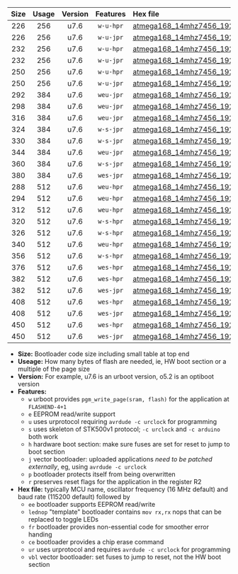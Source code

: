 |Size|Usage|Version|Features|Hex file|
|:-:|:-:|:-:|:-:|:--|
|226|256|u7.6|`w-u-hpr`|[atmega168_14mhz7456_19200bps_ur.hex](https://raw.githubusercontent.com/stefanrueger/urboot/main//atmega168_14mhz7456_19200bps_ur.hex)|
|226|256|u7.6|`w-u-jpr`|[atmega168_14mhz7456_19200bps_ur_vbl.hex](https://raw.githubusercontent.com/stefanrueger/urboot/main//atmega168_14mhz7456_19200bps_ur_vbl.hex)|
|232|256|u7.6|`w-u-hpr`|[atmega168_14mhz7456_19200bps_lednop_ur.hex](https://raw.githubusercontent.com/stefanrueger/urboot/main//atmega168_14mhz7456_19200bps_lednop_ur.hex)|
|232|256|u7.6|`w-u-jpr`|[atmega168_14mhz7456_19200bps_lednop_ur_vbl.hex](https://raw.githubusercontent.com/stefanrueger/urboot/main//atmega168_14mhz7456_19200bps_lednop_ur_vbl.hex)|
|250|256|u7.6|`w-u-hpr`|[atmega168_14mhz7456_19200bps_lednop_fr_ur.hex](https://raw.githubusercontent.com/stefanrueger/urboot/main//atmega168_14mhz7456_19200bps_lednop_fr_ur.hex)|
|250|256|u7.6|`w-u-jpr`|[atmega168_14mhz7456_19200bps_lednop_fr_ur_vbl.hex](https://raw.githubusercontent.com/stefanrueger/urboot/main//atmega168_14mhz7456_19200bps_lednop_fr_ur_vbl.hex)|
|292|384|u7.6|`weu-jpr`|[atmega168_14mhz7456_19200bps_ee_ur_vbl.hex](https://raw.githubusercontent.com/stefanrueger/urboot/main//atmega168_14mhz7456_19200bps_ee_ur_vbl.hex)|
|298|384|u7.6|`weu-jpr`|[atmega168_14mhz7456_19200bps_ee_lednop_ur_vbl.hex](https://raw.githubusercontent.com/stefanrueger/urboot/main//atmega168_14mhz7456_19200bps_ee_lednop_ur_vbl.hex)|
|316|384|u7.6|`weu-jpr`|[atmega168_14mhz7456_19200bps_ee_lednop_fr_ur_vbl.hex](https://raw.githubusercontent.com/stefanrueger/urboot/main//atmega168_14mhz7456_19200bps_ee_lednop_fr_ur_vbl.hex)|
|324|384|u7.6|`w-s-jpr`|[atmega168_14mhz7456_19200bps_vbl.hex](https://raw.githubusercontent.com/stefanrueger/urboot/main//atmega168_14mhz7456_19200bps_vbl.hex)|
|330|384|u7.6|`w-s-jpr`|[atmega168_14mhz7456_19200bps_lednop_vbl.hex](https://raw.githubusercontent.com/stefanrueger/urboot/main//atmega168_14mhz7456_19200bps_lednop_vbl.hex)|
|344|384|u7.6|`weu-jpr`|[atmega168_14mhz7456_19200bps_ee_lednop_fr_ce_ur_vbl.hex](https://raw.githubusercontent.com/stefanrueger/urboot/main//atmega168_14mhz7456_19200bps_ee_lednop_fr_ce_ur_vbl.hex)|
|360|384|u7.6|`w-s-jpr`|[atmega168_14mhz7456_19200bps_lednop_fr_vbl.hex](https://raw.githubusercontent.com/stefanrueger/urboot/main//atmega168_14mhz7456_19200bps_lednop_fr_vbl.hex)|
|380|384|u7.6|`wes-jpr`|[atmega168_14mhz7456_19200bps_ee_vbl.hex](https://raw.githubusercontent.com/stefanrueger/urboot/main//atmega168_14mhz7456_19200bps_ee_vbl.hex)|
|288|512|u7.6|`weu-hpr`|[atmega168_14mhz7456_19200bps_ee_ur.hex](https://raw.githubusercontent.com/stefanrueger/urboot/main//atmega168_14mhz7456_19200bps_ee_ur.hex)|
|294|512|u7.6|`weu-hpr`|[atmega168_14mhz7456_19200bps_ee_lednop_ur.hex](https://raw.githubusercontent.com/stefanrueger/urboot/main//atmega168_14mhz7456_19200bps_ee_lednop_ur.hex)|
|312|512|u7.6|`weu-hpr`|[atmega168_14mhz7456_19200bps_ee_lednop_fr_ur.hex](https://raw.githubusercontent.com/stefanrueger/urboot/main//atmega168_14mhz7456_19200bps_ee_lednop_fr_ur.hex)|
|320|512|u7.6|`w-s-hpr`|[atmega168_14mhz7456_19200bps.hex](https://raw.githubusercontent.com/stefanrueger/urboot/main//atmega168_14mhz7456_19200bps.hex)|
|326|512|u7.6|`w-s-hpr`|[atmega168_14mhz7456_19200bps_lednop.hex](https://raw.githubusercontent.com/stefanrueger/urboot/main//atmega168_14mhz7456_19200bps_lednop.hex)|
|340|512|u7.6|`weu-hpr`|[atmega168_14mhz7456_19200bps_ee_lednop_fr_ce_ur.hex](https://raw.githubusercontent.com/stefanrueger/urboot/main//atmega168_14mhz7456_19200bps_ee_lednop_fr_ce_ur.hex)|
|356|512|u7.6|`w-s-hpr`|[atmega168_14mhz7456_19200bps_lednop_fr.hex](https://raw.githubusercontent.com/stefanrueger/urboot/main//atmega168_14mhz7456_19200bps_lednop_fr.hex)|
|376|512|u7.6|`wes-hpr`|[atmega168_14mhz7456_19200bps_ee.hex](https://raw.githubusercontent.com/stefanrueger/urboot/main//atmega168_14mhz7456_19200bps_ee.hex)|
|382|512|u7.6|`wes-hpr`|[atmega168_14mhz7456_19200bps_ee_lednop.hex](https://raw.githubusercontent.com/stefanrueger/urboot/main//atmega168_14mhz7456_19200bps_ee_lednop.hex)|
|382|512|u7.6|`wes-jpr`|[atmega168_14mhz7456_19200bps_ee_lednop_vbl.hex](https://raw.githubusercontent.com/stefanrueger/urboot/main//atmega168_14mhz7456_19200bps_ee_lednop_vbl.hex)|
|408|512|u7.6|`wes-hpr`|[atmega168_14mhz7456_19200bps_ee_lednop_fr.hex](https://raw.githubusercontent.com/stefanrueger/urboot/main//atmega168_14mhz7456_19200bps_ee_lednop_fr.hex)|
|408|512|u7.6|`wes-jpr`|[atmega168_14mhz7456_19200bps_ee_lednop_fr_vbl.hex](https://raw.githubusercontent.com/stefanrueger/urboot/main//atmega168_14mhz7456_19200bps_ee_lednop_fr_vbl.hex)|
|450|512|u7.6|`wes-hpr`|[atmega168_14mhz7456_19200bps_ee_lednop_fr_ce.hex](https://raw.githubusercontent.com/stefanrueger/urboot/main//atmega168_14mhz7456_19200bps_ee_lednop_fr_ce.hex)|
|450|512|u7.6|`wes-jpr`|[atmega168_14mhz7456_19200bps_ee_lednop_fr_ce_vbl.hex](https://raw.githubusercontent.com/stefanrueger/urboot/main//atmega168_14mhz7456_19200bps_ee_lednop_fr_ce_vbl.hex)|

- **Size:** Bootloader code size including small table at top end
- **Useage:** How many bytes of flash are needed, ie, HW boot section or a multiple of the page size
- **Version:** For example, u7.6 is an urboot version, o5.2 is an optiboot version
- **Features:**
  + `w` urboot provides `pgm_write_page(sram, flash)` for the application at `FLASHEND-4+1`
  + `e` EEPROM read/write support
  + `u` uses urprotocol requiring `avrdude -c urclock` for programming
  + `s` uses skeleton of STK500v1 protocol; `-c urclock` and `-c arduino` both work
  + `h` hardware boot section: make sure fuses are set for reset to jump to boot section
  + `j` vector bootloader: uploaded applications *need to be patched externally*, eg, using `avrdude -c urclock`
  + `p` bootloader protects itself from being overwritten
  + `r` preserves reset flags for the application in the register R2
- **Hex file:** typically MCU name, oscillator frequency (16 MHz default) and baud rate (115200 default) followed by
  + `ee` bootloader supports EEPROM read/write
  + `lednop` "template" bootloader contains `mov rx,rx` nops that can be replaced to toggle LEDs
  + `fr` bootloader provides non-essential code for smoother error handing
  + `ce` bootloader provides a chip erase command
  + `ur` uses urprotocol and requires `avrdude -c urclock` for programming
  + `vbl` vector bootloader: set fuses to jump to reset, not the HW boot section
